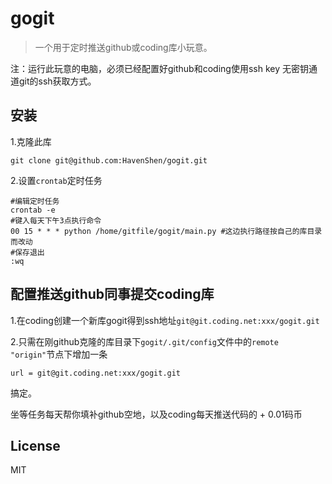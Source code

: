 # gogit

> 一个用于定时推送github或coding库小玩意。

注：运行此玩意的电脑，必须已经配置好github和coding使用ssh key 无密钥通道git的ssh获取方式。

## 安装

1.克隆此库
  
  ```shell
  git clone git@github.com:HavenShen/gogit.git
  ```

2.设置`crontab`定时任务

  ```shell
  #编辑定时任务
  crontab -e
  #键入每天下午3点执行命令
  00 15 * * * python /home/gitfile/gogit/main.py #这边执行路径按自己的库目录而改动
  #保存退出
  :wq
  ```
  
## 配置推送github同事提交coding库

1.在coding创建一个新库gogit得到ssh地址`git@git.coding.net:xxx/gogit.git`

2.只需在刚github克隆的库目录下`gogit/.git/config`文件中的`remote "origin"`节点下增加一条

  ```shell
  url = git@git.coding.net:xxx/gogit.git
  ```

搞定。

坐等任务每天帮你填补github空地，以及coding每天推送代码的 + 0.01码币

## License

MIT
